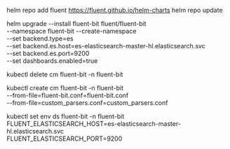 helm repo add fluent https://fluent.github.io/helm-charts
helm repo update

helm upgrade --install fluent-bit fluent/fluent-bit \
--namespace fluent-bit --create-namespace \
--set backend.type=es \
--set backend.es.host=es-elasticsearch-master-hl.elasticsearch.svc \
--set backend.es.port=9200 \
--set dashboards.enabled=true

kubectl delete cm fluent-bit -n fluent-bit

kubectl create cm fluent-bit -n fluent-bit \
--from-file=fluent-bit.conf=fluent-bit.conf \
--from-file=custom_parsers.conf=custom_parsers.conf

kubectl set env ds fluent-bit -n fluent-bit \
 FLUENT_ELASTICSEARCH_HOST=es-elasticsearch-master-hl.elasticsearch.svc \
 FLUENT_ELASTICSEARCH_PORT=9200
